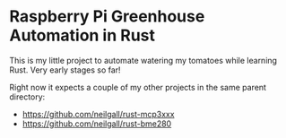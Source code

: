 # Raspberry Pi Greenhouse Automation in Rust

This is my little project to automate watering my tomatoes while learning Rust. Very early stages so far!

Right now it expects a couple of my other projects in the same parent directory:
* https://github.com/neilgall/rust-mcp3xxx
* https://github.com/neilgall/rust-bme280
